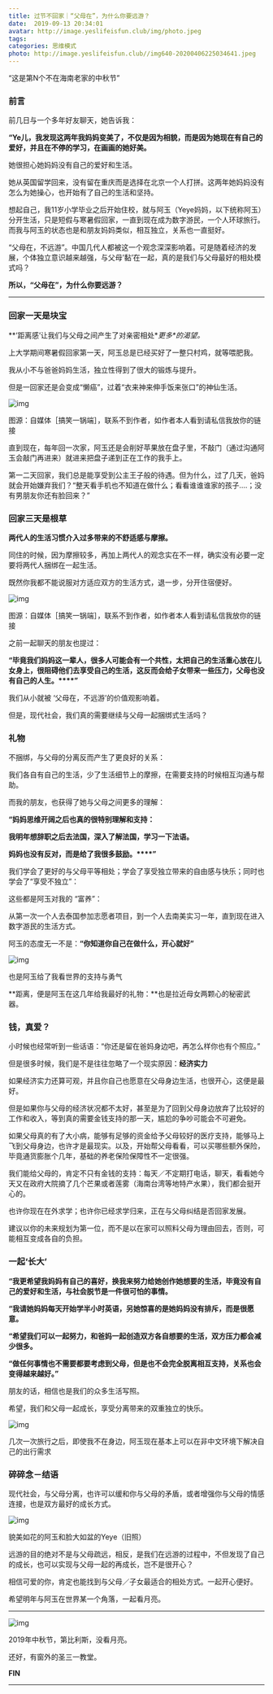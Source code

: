 ```yaml
---
title: 过节不回家｜“父母在”，为什么你要远游？
date:  2019-09-13 20:34:01
avatar: http://image.yeslifeisfun.club/img/photo.jpeg
tags: 
categories: 思维模式
photo: http://image.yeslifeisfun.club//img640-20200406225034641.jpeg
---
```


“这是第N个不在海南老家的中秋节”



### **前言**



前几日与一个多年好友聊天，她告诉我：



**“Ye儿，我发现这两年我妈妈变美了，不仅是因为相貌，而是因为她现在有自己的爱好，并且在不停的学习，在画画的她好美。**

她很担心她妈妈没有自己的爱好和生活。

她从英国留学回来，没有留在重庆而是选择在北京一个人打拼。这两年她妈妈没有怎么为她操心，也开始有了自己的生活和坚持。



想起自己，我11岁小学毕业之后开始住校，就与阿玉（Yeye妈妈，以下统称阿玉）分开生活，只是短假与寒暑假回家，一直到现在成为数字游民，一个人环球旅行。而我与阿玉的状态也是和朋友妈妈类似，相互独立，关系也一直挺好。



“父母在，不远游”。中国几代人都被这一个观念深深影响着。可是随着经济的发展，个体独立意识越来越强，与父母’黏’在一起，真的是我们与父母最好的相处模式吗？



**所以，“父母在”，为什么你要远游？**



------





### **回家一天是块宝**



**‘距离感’让我们与父母之间产生了对亲密相处\**更多\**的渴望。**





上大学期间寒暑假回家第一天，阿玉总是已经买好了一整只村鸡，就等喂肥我。



我从小不与爸爸妈妈生活，独立性得到了很大的锻炼与提升。



但是一回家还是会变成“懒癌”，过着“衣来神来伸手饭来张口”的神仙生活。



![img](http://image.yeslifeisfun.club//img640-20200406225009375.jpeg)

图源：自媒体［搞笑一锅端］，联系不到作者，如作者本人看到请私信我放你的链接



直到现在，每年回一次家，阿玉还是会削好苹果放在盘子里，不敲门（通过沟通阿玉会敲门再进来）就进来把盘子递到正在工作的我手上。



第一二天回家，我们总是能享受到公主王子般的待遇。但为什么，过了几天，爸妈就会开始嫌弃我们？“整天看手机也不知道在做什么；看看谁谁谁家的孩子....；没有男朋友你还有脸回来？”





### **回家三天是根草**



**两代人的生活习惯介入过多带来的不舒适感与摩擦。**



同住的时候，因为摩擦较多，再加上两代人的观念实在不一样，确实没有必要一定要将两代人捆绑在一起生活。



既然你我都不能说服对方适应双方的生活方式，退一步，分开住宿便好。



![img](http://image.yeslifeisfun.club//img640-20200406225013756.jpeg)

图源：自媒体［搞笑一锅端］，联系不到作者，如作者本人看到请私信我放你的链接



之前一起聊天的朋友也提过：



**“毕竟我们妈妈这一辈人，很多人可能会有一个共性，太把自己的生活重心放在儿女身上，很阻碍他们去享受自己的生活，这反而会给子女带来一些压力，父母也没有自己的人生。****”**



我们从小就被 ‘父母在，不远游’的价值观影响着。



但是，现代社会，我们真的需要继续与父母一起捆绑式生活吗？





### **礼物**



不捆绑，与父母的分离反而产生了更良好的关系：



我们各自有自己的生活，少了生活细节上的摩擦，在需要支持的时候相互沟通与帮助。



而我的朋友，也获得了她与父母之间更多的理解：



**“妈妈思维开阔之后也真的很特别理解和支持：**

**我明年想辞职之后去法国，深入了解法国，学习一下法语。**

**妈妈也没有反对，而是给了我很多鼓励。****”**



我们学会了更好的与父母平等相处；学会了享受独立带来的自由感与快乐；同时也学会了“享受不独立”：



这些都是阿玉对我的 “富养”：



从第一次一个人去泰国参加志愿者项目，到一个人去南美实习一年，直到现在进入数字游民的生活方式。



阿玉的态度无一不是：**“你知道你自己在做什么，开心就好”**

![img](http://image.yeslifeisfun.club//img640-20200406225019279.jpeg)

也是阿玉给了我看世界的支持与勇气



**距离，便是阿玉在这几年给我最好的礼物：**也是拉近母女两颗心的秘密武器。





### **钱，真爱？**



小时候也经常听到一些话语：“你还是留在爸妈身边吧，再怎么样你也有个照应。”



但是很多时候，我们是不是往往忽略了一个现实原因：**经济实力**



如果经济实力还算可观，并且你自己也愿意在父母身边生活，也很开心，这便是最好。



但是如果你与父母的经济状况都不太好，甚至是为了回到父母身边放弃了比较好的工作和收入，等到真的需要金钱支持的那一天，尴尬的争吵可能会不可避免。



如果父母真的有了大小病，能够有足够的资金给予父母较好的医疗支持，能够马上飞到父母身边，也许才是最现实。以及，开始帮父母看看，可以买哪些额外保险，毕竟通货膨胀个几年，基础的养老保险保障性不一定很强。



我们能给父母的，肯定不只有金钱的支持：每天／不定期打电话，聊天，看看她今天又在政府大院摘了几个芒果或者莲雾（海南台湾等地特产水果），我们都会挺开心的。



也许你现在在外求学；也许你已经求学归来，正在与父母纠结是否回家发展。



建议以你的未来规划为第一位，而不是以在家可以照料父母为理由回去，否则，可能相互变成各自的负担。

 



### **一起‘长大’**



**“我更希望我妈妈有自己的喜好，换我来努力给她创作她想要的生活，毕竟没有自己的爱好和生活，与社会脱节是一件很可怕的事情。**



**“我请她妈妈每天开始学半小时英语，另她惊喜的是她妈妈没有排斥，而是很愿意。**



**“希望我们可以一起努力，和爸妈一起创造双方各自想要的生活，双方压力都会减少很多。**



**“做任何事情也不需要都要考虑到父母，但是也不会完全脱离相互支持，关系也会变得越来越好。”**



朋友的话，相信也是我们的众多生活写照。



希望，我们和父母一起成长，享受分离带来的双重独立的快乐。



![img](http://image.yeslifeisfun.club//img640-20200406225025159.jpeg)

几次一次旅行之后，即使我不在身边，阿玉现在基本上可以在非中文环境下解决自己的出行需求





### **碎碎念－结语**



现代社会，与父母分离，也许可以缓和你与父母的矛盾，或者增强你与父母的情感连接，也是双方最好的成长方式。



![img](http://image.yeslifeisfun.club//img640-20200406225029911.jpeg)

貌美如花的阿玉和脸大如盆的Yeye（旧照）



远游的目的绝对不是与父母疏远，相反，是我们在远游的过程中，不但发现了自己的成长，也可以实现与父母一起的再成长，岂不是很开心？



相信可爱的你，肯定也能找到与父母／子女最适合的相处方式。一起开心便好。



希望明年与阿玉在世界某一个角落，一起看月亮。



------





![img](http://image.yeslifeisfun.club//img640-20200406225034641.jpeg)



2019年中秋节，第比利斯，没看月亮。

还好，有窗外的圣三一教堂。



 



**FIN**

***

